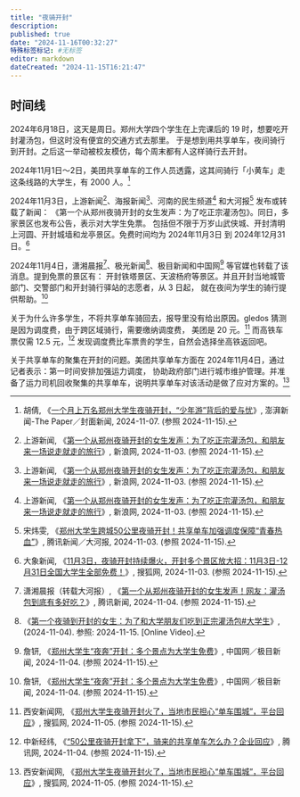 ```yaml
---
title: "夜骑开封"
description:
published: true
date: "2024-11-16T00:32:27"
特殊标签标记: #无标签
editor: markdown
dateCreated: "2024-11-15T16:21:47"
---
```


## 时间线

2024年6月18日，这天是周日。郑州大学四个学生在上完课后的 19 时，想要吃开封灌汤包，但这时没有便宜的交通方式去那里。
于是想到用共享单车，夜间骑行到开封。之后这一举动被校友模仿，每个周末都有人这样骑行去开封。

2024年11月1日～2日，美团共享单车的工作人员透露，这其间骑行「小黄车」走这条线路的大学生，有 2000 人。[^75852]

[^75852]: 胡倩, 《[一个月上万名郑州大学生夜骑开封，“少年游”背后的爱与忧](https://web.archive.org/web/20241115084737/https://www.thepaper.cn/newsDetail_forward_29275852)》, 澎湃新闻-The Paper／封面新闻, 2024-11-07. (参照 2024-11-15).

2024年11月3日，上游新闻[^32561]、海报新闻[^32561]、河南的民生频道[^32561] 和大河报[^8R000] 发布或转载了新闻：
《第一个从郑州夜骑开封的女生发声：为了吃正宗灌汤包》。同日，多家景区也发布公告，表示对大学生免票。
包括但不限于万岁山武侠城、开封清明上河圆、开封城墙和龙亭景区。免费时间均为 2024年11月3日 到 2024年12月31日。[^47736]

[^32561]: 上游新闻, 《[第一个从郑州夜骑开封的女生发声：为了吃正宗灌汤包，和朋友来一场说走就走的旅行](https://video.sina.cn/finance/2024-11-03/detail-incuuyeu0732561.d.html)》, 新浪网, 2024-11-03. (参照 2024-11-15).

[^8R000]: 宋炜雯, 《[郑州大学生跨城50公里夜骑开封！共享单车加强调度保障“青春热血”](https://web.archive.org/web/20241115140601/https://news.qq.com/rain/a/20241103A068R000)》, 腾讯新闻／大河报, 2024-11-03. (参照 2024-11-15).

[^47736]: 大象新闻, 《[11月3日，夜骑开封持续爆火，开封多个景区放大招：11月3日-12月31日全国大学生全部免费！](https://web.archive.org/web/20241115115447/https://news.sohu.com/a/823227721_120347736)》, 搜狐网, 2024-11-03. (参照 2024-11-15).

2024年11月4日，潇湘晨报[^IIZ00]、极光新闻[^6ZjZk]、极目新闻和中国网[^24513] 等官媒也转载了该消息。提到免票的景区有：
开封铁塔景区、天波杨府等景区。并且开封当地城管部门、交警部门和开封骑行驿站的志愿者，从 3 日起，
就在夜间为学生的骑行提供帮助。[^24513]

[^IIZ00]: 潇湘晨报（转载大河报）, 《[第一个从郑州夜骑开封的女生发声！网友：灌汤包到底有多好吃？](https://news.qq.com/rain/a/20241104A03IIZ00)》, 腾讯新闻, 2024-11-04. (参照 2024-11-15).

[^6ZjZk]: 《[第一个夜骑到开封的女生：为了和大学朋友们吃到正宗灌汤包#大学生](https://www.youtube.com/watch?v=ML_PUf6ZjZk)》, (2024-11-04). 参照: 2024-11-15. [Online Video].

[^24513]: 詹钘, 《[郑州大学生“夜奔”开封：多个景点为大学生免费](http://travel.china.com.cn/txt/2024-11/04/content_117524513.shtml)》, 中国网／极目新闻, 2024-11-04. (参照 2024-11-15).

关于为什么许多学生，不将共享单车骑回去，报导里没有给出原因。gledos 猜测是因为调度费，由于跨区域骑行，需要缴纳调度费，
美团是 20 元。[^09774] 而高铁车票仅需 12.5 元，[^13000] 发现调度费比车票贵的学生，自然会选择坐高铁返回吧。

[^09774]: 西安新闻网, 《[郑州大学生夜骑开封火了，当地市民担心“单车围城”，平台回应](https://www.sohu.com/a/www.sohu.com/a/823708160_121609774)》, 搜狐网, 2024-11-05. (参照 2024-11-15).

[^13000]: 中新经纬, 《[“50公里夜骑开封拿下”，骑来的共享单车怎么办？企业回应](https://news.qq.com/rain/a/20241104A0513000)》, 腾讯网, 2024-11-04. (参照 2024-11-15).

关于共享单车的聚集在开封的问题。美团共享单车方面在 2024年11月4日，通过记者表示：第一时间安排加强运力调度，
协助政府部门进行城市维护管理。并准备了运力司机回收聚集的共享单车，说明共享单车对该活动是做了应对方案的。[^09774]
